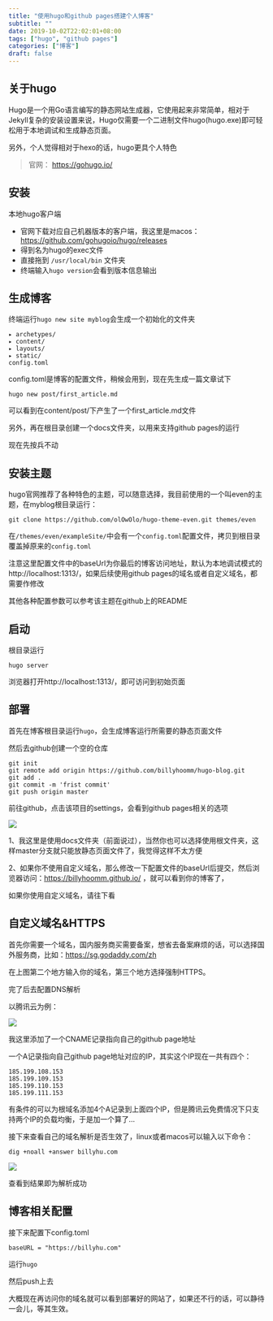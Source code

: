```yaml
---
title: "使用hugo和github pages搭建个人博客"
subtitle: ""
date: 2019-10-02T22:02:01+08:00
tags: ["hugo", "github pages"]
categories: ["博客"]
draft: false
---
```


## 关于hugo

Hugo是一个用Go语言编写的静态网站生成器，它使用起来非常简单，相对于Jekyll复杂的安装设置来说，Hugo仅需要一个二进制文件hugo(hugo.exe)即可轻松用于本地调试和生成静态页面。

另外，个人觉得相对于hexo的话，hugo更具个人特色

> 官网： https://gohugo.io/

## 安装

本地hugo客户端

- 官网下载对应自己机器版本的客户端，我这里是macos：https://github.com/gohugoio/hugo/releases
- 得到名为hugo的exec文件
- 直接拖到 `/usr/local/bin` 文件夹
- 终端输入`hugo version`会看到版本信息输出

## 生成博客

终端运行`hugo new site myblog`会生成一个初始化的文件夹

```
▸ archetypes/
▸ content/
▸ layouts/
▸ static/
config.toml
```

config.toml是博客的配置文件，稍候会用到，现在先生成一篇文章试下

```
hugo new post/first_article.md
```

可以看到在content/post/下产生了一个first_article.md文件

另外，再在根目录创建一个docs文件夹，以用来支持github pages的运行

现在先按兵不动

## 安装主题

hugo官网推荐了各种特色的主题，可以随意选择，我目前使用的一个叫even的主题，在myblog根目录运行：

```
git clone https://github.com/olOwOlo/hugo-theme-even.git themes/even
```

在`/themes/even/exampleSite/`中会有一个`config.toml`配置文件，拷贝到根目录覆盖掉原来的`config.toml`

注意这里配置文件中的baseUrl为你最后的博客访问地址，默认为本地调试模式的http://localhost:1313/，如果后续使用github pages的域名或者自定义域名，都需要作修改

其他各种配置参数可以参考该主题在github上的README

## 启动

根目录运行

```
hugo server
```

浏览器打开http://localhost:1313/，即可访问到初始页面

## 部署

首先在博客根目录运行`hugo`，会生成博客运行所需要的静态页面文件

然后去github创建一个空的仓库

```
git init
git remote add origin https://github.com/billyhoomm/hugo-blog.git
git add .
git commit -m 'frist commit'
git push origin master
```

前往github，点击该项目的settings，会看到github pages相关的选项

![](https://cdn.billyhu.com/blogUploads/github_pages.png)

1、我这里是使用docs文件夹（前面说过），当然你也可以选择使用根文件夹，这样master分支就只能放静态页面文件了，我觉得这样不太方便

2、如果你不使用自定义域名，那么修改一下配置文件的baseUrl后提交，然后浏览器访问：https://billyhoomm.github.io/ ，就可以看到你的博客了，

如果你使用自定义域名，请往下看

## 自定义域名&HTTPS

首先你需要一个域名，国内服务商买需要备案，想省去备案麻烦的话，可以选择国外服务商，比如：https://sg.godaddy.com/zh

在上图第二个地方输入你的域名，第三个地方选择强制HTTPS。

完了后去配置DNS解析

以腾讯云为例：

![](https://cdn.billyhu.com/blogUploads/tencent_dns.png)



我这里添加了一个CNAME记录指向自己的github page地址

一个A记录指向自己github page地址对应的IP，其实这个IP现在一共有四个：

```
185.199.108.153
185.199.109.153
185.199.110.153
185.199.111.153
```

有条件的可以为根域名添加4个A记录到上面四个IP，但是腾讯云免费情况下只支持两个IP的负载均衡，于是加一个算了...

接下来查看自己的域名解析是否生效了，linux或者macos可以输入以下命令：
```
dig +noall +answer billyhu.com
```

![](https://cdn.billyhu.com/blogUploads/dns_check.png)

查看到结果即为解析成功

## 博客相关配置

接下来配置下config.toml

`baseURL = "https://billyhu.com"`

运行`hugo`

然后push上去

大概现在再访问你的域名就可以看到部署好的网站了，如果还不行的话，可以静待一会儿，等其生效。
